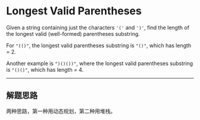 # Longest Valid Parentheses #

Given a string containing just the characters `'('` and `')'`, find the length of the longest valid (well-formed) parentheses substring.

For `"(()"`, the longest valid parentheses substring is `"()"`, which has length = 2.

Another example is `")()())"`, where the longest valid parentheses substring is `"()()"`, which has length = 4. 

---

## 解题思路 ##
两种思路，第一种用动态规划，第二种用堆栈。
